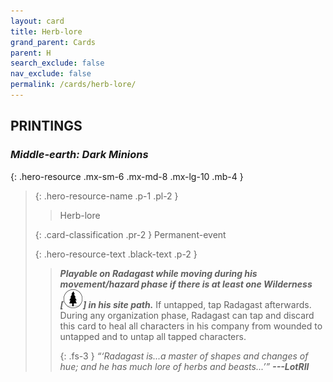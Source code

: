 ```yaml
---
layout: card
title: Herb-lore
grand_parent: Cards
parent: H
search_exclude: false
nav_exclude: false
permalink: /cards/herb-lore/
---
```


## PRINTINGS


### _Middle-earth: Dark Minions_

{: .hero-resource .mx-sm-6 .mx-md-8 .mx-lg-10 .mb-4 }
> {: .hero-resource-name .p-1 .pl-2 }
> > <div class="card-mp"></div>
> > <div class="card-name">Herb-lore</div>
>
> {: .card-classification .pr-2 }
> Permanent-event
>
> {: .hero-resource-text .black-text .p-2 }
> > ***Playable on Radagast while moving during his movement/hazard phase if there is at least one Wilderness <nobr>[<img src="/assets/images/wilderness.svg">]</nobr> in his site path.*** If untapped, tap Radagast afterwards. During any organization phase, Radagast can tap and discard this card to heal all characters in his company from wounded to untapped and to untap all tapped characters. 
> > 
> > {: .fs-3 } 
> > _“‘Radagast is...a master of shapes and changes of hue; and he has much lore of herbs and beasts...’”_ ***---&#65279;LotRII*** 
> 
